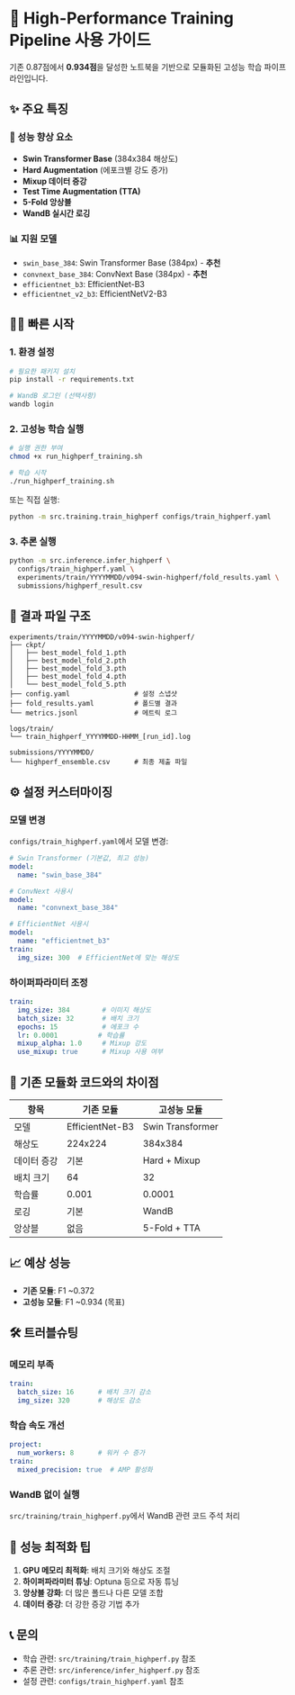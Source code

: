 # 🚀 High-Performance Training Pipeline 사용 가이드

기존 0.87점에서 **0.934점**을 달성한 노트북을 기반으로 모듈화된 고성능 학습 파이프라인입니다.

## ✨ 주요 특징

### 🎯 성능 향상 요소
- **Swin Transformer Base** (384x384 해상도)
- **Hard Augmentation** (에포크별 강도 증가)
- **Mixup 데이터 증강**
- **Test Time Augmentation (TTA)**
- **5-Fold 앙상블**
- **WandB 실시간 로깅**

### 📊 지원 모델
- `swin_base_384`: Swin Transformer Base (384px) - **추천**
- `convnext_base_384`: ConvNext Base (384px) - **추천**  
- `efficientnet_b3`: EfficientNet-B3
- `efficientnet_v2_b3`: EfficientNetV2-B3

## 🏃‍♂️ 빠른 시작

### 1. 환경 설정
```bash
# 필요한 패키지 설치
pip install -r requirements.txt

# WandB 로그인 (선택사항)
wandb login
```

### 2. 고성능 학습 실행
```bash
# 실행 권한 부여
chmod +x run_highperf_training.sh

# 학습 시작
./run_highperf_training.sh
```

또는 직접 실행:
```bash
python -m src.training.train_highperf configs/train_highperf.yaml
```

### 3. 추론 실행
```bash
python -m src.inference.infer_highperf \
  configs/train_highperf.yaml \
  experiments/train/YYYYMMDD/v094-swin-highperf/fold_results.yaml \
  submissions/highperf_result.csv
```

## 📁 결과 파일 구조

```
experiments/train/YYYYMMDD/v094-swin-highperf/
├── ckpt/
│   ├── best_model_fold_1.pth
│   ├── best_model_fold_2.pth
│   ├── best_model_fold_3.pth
│   ├── best_model_fold_4.pth
│   └── best_model_fold_5.pth
├── config.yaml                # 설정 스냅샷
├── fold_results.yaml          # 폴드별 결과
└── metrics.jsonl              # 메트릭 로그

logs/train/
└── train_highperf_YYYYMMDD-HHMM_[run_id].log

submissions/YYYYMMDD/
└── highperf_ensemble.csv      # 최종 제출 파일
```

## ⚙️ 설정 커스터마이징

### 모델 변경
`configs/train_highperf.yaml`에서 모델 변경:

```yaml
# Swin Transformer (기본값, 최고 성능)
model:
  name: "swin_base_384"

# ConvNext 사용시
model:
  name: "convnext_base_384"

# EfficientNet 사용시  
model:
  name: "efficientnet_b3"
train:
  img_size: 300  # EfficientNet에 맞는 해상도
```

### 하이퍼파라미터 조정
```yaml
train:
  img_size: 384        # 이미지 해상도
  batch_size: 32       # 배치 크기
  epochs: 15           # 에포크 수
  lr: 0.0001          # 학습률
  mixup_alpha: 1.0     # Mixup 강도
  use_mixup: true      # Mixup 사용 여부
```

## 🔄 기존 모듈화 코드와의 차이점

| 항목 | 기존 모듈 | 고성능 모듈 |
|------|----------|------------|
| 모델 | EfficientNet-B3 | Swin Transformer |
| 해상도 | 224x224 | 384x384 |
| 데이터 증강 | 기본 | Hard + Mixup |
| 배치 크기 | 64 | 32 |
| 학습률 | 0.001 | 0.0001 |
| 로깅 | 기본 | WandB |
| 앙상블 | 없음 | 5-Fold + TTA |

## 📈 예상 성능

- **기존 모듈**: F1 ~0.372
- **고성능 모듈**: F1 ~0.934 (목표)

## 🛠️ 트러블슈팅

### 메모리 부족
```yaml
train:
  batch_size: 16      # 배치 크기 감소
  img_size: 320       # 해상도 감소
```

### 학습 속도 개선
```yaml
project:
  num_workers: 8      # 워커 수 증가
train:
  mixed_precision: true  # AMP 활성화
```

### WandB 없이 실행
`src/training/train_highperf.py`에서 WandB 관련 코드 주석 처리

## 🎯 성능 최적화 팁

1. **GPU 메모리 최적화**: 배치 크기와 해상도 조절
2. **하이퍼파라미터 튜닝**: Optuna 등으로 자동 튜닝
3. **앙상블 강화**: 더 많은 폴드나 다른 모델 조합
4. **데이터 증강**: 더 강한 증강 기법 추가

## 📞 문의

- 학습 관련: `src/training/train_highperf.py` 참조
- 추론 관련: `src/inference/infer_highperf.py` 참조  
- 설정 관련: `configs/train_highperf.yaml` 참조
